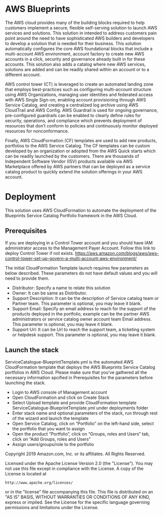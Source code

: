 # AWS Blueprints
The AWS cloud provides many of the building blocks required to help customers implement a secure, flexible self-serving solution to launch AWS services and solutions. This solution in intended to address customers pain point around the need to have sophisticated AWS builders and developers to develop a solution that is needed for their business. This solution automatically configures the core AWS foundational blocks that include a multi-account AWS environment, account factory to create new AWS accounts in a click, security and governance already built in for these accounts. This solution also adds a catalog where new AWS services, solutions are added and can be readily shared within an account or to a different account.

AWS control tower (CT) is leveraged to create an automated landing zone that employs best-practices such as configuring multi-account structure using AWS Organizations, managing user identities and federated access with AWS Single Sign-on, enabling account provisioning through AWS Service Catalog, and creating a centralized log archive using AWS CloudTrail and AWS Config. AWS Guardrail is used for ongoing governance, pre-configured guardrails can be enabled to clearly define rules for security, operations, and compliance which prevents deployment of resources that don’t conform to policies and continuously monitor deployed resources for nonconformance.

Finally, AWS CloudFormation (CF) templates are used to add new products, portfolios to the AWS Service Catalog. The CF templates can be custom developed by an organization or adopted from the AWS Quick starts which can be readily launched by the customers. There are thousands of Independent Software Vendor (ISV) products available via AWS Marketplace offered by AWS partners that can be deployed as a service catalog product to quickly extend the solution offerings in your AWS account.


# Deployment
This solution uses AWS CloudFormation to automate the deployment of the Blueprints Service Catalog Portfolio framework in the AWS Cloud.
## Prerequisites
If you are deploying in a Control Tower account and you should have IAM administrator access to the Management Payer Account. Follow this link to deploy Control Tower if not exists.
https://aws.amazon.com/blogs/aws/aws-control-tower-set-up-govern-a-multi-account-aws-environment/

The initial CloudFormation Template launch requires few parameters as below described. These parameters do not have default values and you will need to provide them.

*	Distributor: Specify a name to relate this solution
*	Owner: It can be same as Distributor.
*	Support Description: It can be the description of Service catalog team or Partner team. This parameter is optional, you may leave it blank.
*	Support Email: Specify an email address to reach for the support of the products deployed in the portfolio, example can be the partner AWS administrators or service catalog owner account team Email address. This parameter is optional, you may leave it blank.
*	Support Url: It can be Url to reach the support team, a ticketing system or helpdesk support. This parameter is optional, you may leave it blank.

## Launch the stack
ServiceCatalogue-BlueprintTemplate.yml is the  automated AWS CloudFormation template that deploys the AWS Blueprints Service Catalog portfolios in AWS Cloud. Please make sure that you’ve gathered all the necessary information spcified in Prerequisites for the parameters before launching the stack.<br/>
* Login to AWS console of Management account
* Open CloudFormation and click on Create Stack
* Select Upload template and provide CloudFormation template ServiceCatalogue-BlueprintTemplate.yml under deployments folder
* Enter stack name and optional parameters of the stack, run through rest of the wizard and launch the template
* Open Service Catalog, click on “Portfolio” on the left-hand side, select the portfolio that you want to assign
* Open the product “Portfolio”, click on “Groups, roles and Users” tab, click on “Add Groups, roles and Users”
* Assign users/groups/role to the portfolio

Copyright 2019 Amazon.com, Inc. or its affiliates. All Rights Reserved.

Licensed under the Apache License Version 2.0 (the "License"). You may not use this file except in compliance with the License. A copy of the License is located at

    http://www.apache.org/licenses/

or in the "license" file accompanying this file. This file is distributed on an "AS IS" BASIS, WITHOUT WARRANTIES OR CONDITIONS OF ANY KIND, express or implied. See the License for the specific language governing permissions and limitations under the License.
